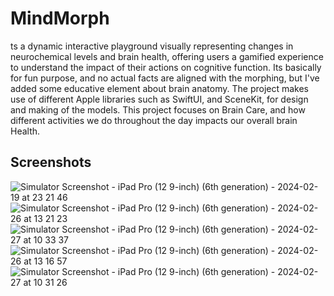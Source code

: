 # MindMorph
ts a dynamic interactive playground visually representing changes in neurochemical levels and brain health, offering users a gamified experience to understand the impact of their actions on cognitive function. Its basically for fun purpose, and no actual facts are aligned with the morphing, but I've added some educative element about brain anatomy.
The project makes use of different Apple libraries such as SwiftUI, and SceneKit, for design and making of the models. This project focuses on Brain Care, and how different activities we do throughout the day impacts our overall brain Health.

## Screenshots
![Simulator Screenshot - iPad Pro (12 9-inch) (6th generation) - 2024-02-19 at 23 21 46](https://github.com/Decoy101/MindMorph/assets/82807218/bb5ba44c-66a5-427b-a00b-a2d2748229d5)
![Simulator Screenshot - iPad Pro (12 9-inch) (6th generation) - 2024-02-26 at 13 21 23](https://github.com/Decoy101/MindMorph/assets/82807218/6d1d45da-17e7-44af-9ee2-1206aef112f7)
![Simulator Screenshot - iPad Pro (12 9-inch) (6th generation) - 2024-02-27 at 10 33 37](https://github.com/Decoy101/MindMorph/assets/82807218/a63861ad-db63-41d7-b23a-88b1b381769c)
![Simulator Screenshot - iPad Pro (12 9-inch) (6th generation) - 2024-02-26 at 13 16 57](https://github.com/Decoy101/MindMorph/assets/82807218/ef1a0cde-0b27-4915-9989-e2fabad1ca44)
![Simulator Screenshot - iPad Pro (12 9-inch) (6th generation) - 2024-02-27 at 10 31 26](https://github.com/Decoy101/MindMorph/assets/82807218/99cbd80d-5b79-4077-b98a-55b39fc07990)
